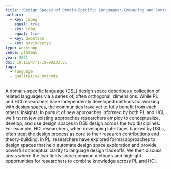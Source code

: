 ```yaml
---
title: 'Design Spaces of Domain-Specific Languages: Comparing and Contrasting Approaches in PL and HCI'
authors:
  - key: jzong
    equal: true
  - key: jopo
    equal: true
  - key: dwootton
  - key: arvindsatya
type: workshop
venue: plateau
year: 2021
doi: 10.1184/r1/19799233.v1
tags:
  - language
  - qualitative methods
---
```

A domain-specific language (DSL) design space describes a collection of related languages via a series of, often orthogonal, dimensions. While PL and HCI researchers have independently developed methods for working with design spaces, the communities have yet to fully benefit from each others’ insights. In pursuit of new approaches informed by both PL and HCI, we first review existing approaches researchers employ to conceptualize, develop, and use design spaces in DSL design across the two disciplines. For example, HCI researchers, when developing interfaces backed by DSLs, often treat the design process as core to their research contributions and theory-building. In PL, researchers have explored formal approaches to design spaces that help automate design space exploration and provide powerful conceptual clarity to language design tradeoffs. We then discuss areas where the two fields share common methods and highlight opportunities for researchers to combine knowledge across PL and HCI.
